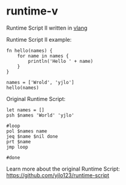 # runtime-v
Runtime Script II written in [vlang](https://vlang.io/)

Runtime Script II example:
```
fn hello(names) {
	for name in names {
		println('Hello ' + name)
	}
}

names = ['Wrold', 'yjlo']
hello(names)
```

Original Runtime Script:
```
let names = []
psh $names 'World' 'yjlo'

#loop
pol $names name
jeq $name $nil done
prt $name
jmp loop

#done
```

Learn more about the original Runtime Script:  
https://github.com/yjlo123/runtime-script
